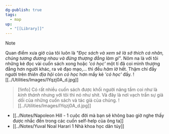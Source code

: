 ```yaml
---
dg-publish: true
tags:
  - map
up:
  - "[[Library]]"
---
```

> [!Note] 
> Quan điểm xưa giờ của tôi luôn là *"Đọc sách và xem sẽ là sở thích cá nhân, chúng tương đương nhau và đừng thượng đẳng làm gì"*. Nôm na là với tôi những kẻ đọc vài cuốn sách xong hoặc *'có học'*  một tí đã coi mình thượng đẳng hơn người khác, ra vẻ đạo mạo,... thì đều *hãm lờ* hết. Thậm chí đầy người trên *thiên địa hội* còn *có học* hơn mấy kẻ *'có học'* đấy. ![[../Utilities/Images/IYqzj0A_d.jpg]]

> [!info]
>Có rất nhiều cuốn sách được khối người nâng tầm coi như là *kinh thánh* nhưng với tôi thì nó như shit. Và đây là nơi vạch trần sự giả dối của những cuốn sách và tác giả của chúng. ![[../Utilities/Images/IYqzj0A_d.jpg]]

- [[../Notes/Napoleon Hill - 1 cuộc đời mà bạn sẽ không bao giờ nghe thấy được nhắc đến trong các cuốn self-help của ông ta]]
- [[../Notes/Yuval Noal Harari 1 Nhà khoa học dân túy]] 